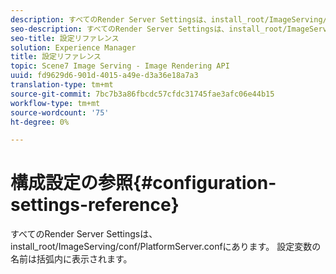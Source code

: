 ```yaml
---
description: すべてのRender Server Settingsは、install_root/ImageServing/conf/PlatformServer.confにあります。 設定変数の名前は括弧内に表示されます。
seo-description: すべてのRender Server Settingsは、install_root/ImageServing/conf/PlatformServer.confにあります。 設定変数の名前は括弧内に表示されます。
seo-title: 設定リファレンス
solution: Experience Manager
title: 設定リファレンス
topic: Scene7 Image Serving - Image Rendering API
uuid: fd9629d6-901d-4015-a49e-d3a36e18a7a3
translation-type: tm+mt
source-git-commit: 7bc7b3a86fbcdc57cfdc31745fae3afc06e44b15
workflow-type: tm+mt
source-wordcount: '75'
ht-degree: 0%

---
```



# 構成設定の参照{#configuration-settings-reference}

すべてのRender Server Settingsは、install_root/ImageServing/conf/PlatformServer.confにあります。 設定変数の名前は括弧内に表示されます。

